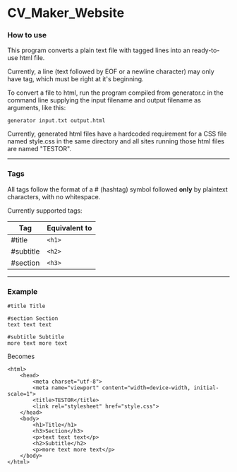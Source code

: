 # CV_Maker_Website

### How to use

This program converts a plain text file with tagged lines into an ready-to-use html file.

Currently, a line (text followed by EOF or a newline character) may only have tag, which must be right at it's beginning.

To convert a file to html, run the program compiled from generator.c in the command line supplying the input filename and output filename as arguments, like this: 

`generator input.txt output.html`

Currently, generated html files have a hardcoded requirement for a CSS file named style.css in the same directory and all sites running those html files are named "TESTOR".

-------

### Tags

All tags follow the format of a # (hashtag) symbol followed **only** by plaintext characters, with no whitespace.

Currently supported tags:

| Tag       | Equivalent to |
|-----------|---------------|
| #title    | `<h1>`        |
| #subtitle | `<h2>`        |
| #section  | `<h3>`        |

-------

### Example

    #title Title
    
    #section Section
    text text text
    
    #subtitle Subtitle
    more text more text

Becomes

    <html>
    	<head>
    		<meta charset="utf-8">
    		<meta name="viewport" content="width=device-width, initial-scale=1">
    		<title>TESTOR</title>
    		<link rel="stylesheet" href="style.css">
    	</head>
    	<body>
    		<h1>Title</h1>
    		<h3>Section</h3>
    		<p>text text text</p>
    		<h2>Subtitle</h2>
    		<p>more text more text</p>
    	</body>
    </html>
